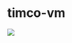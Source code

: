 # timco-vm

<a href="https://portal.azure.com/#create/Microsoft.Template/uri/https://raw.githubusercontent.com/timblewitt/master/timco-vm/azuredeploy.json" target="_blank">
    <img src="http://azuredeploy.net/deploybutton.png"/>
</a>
